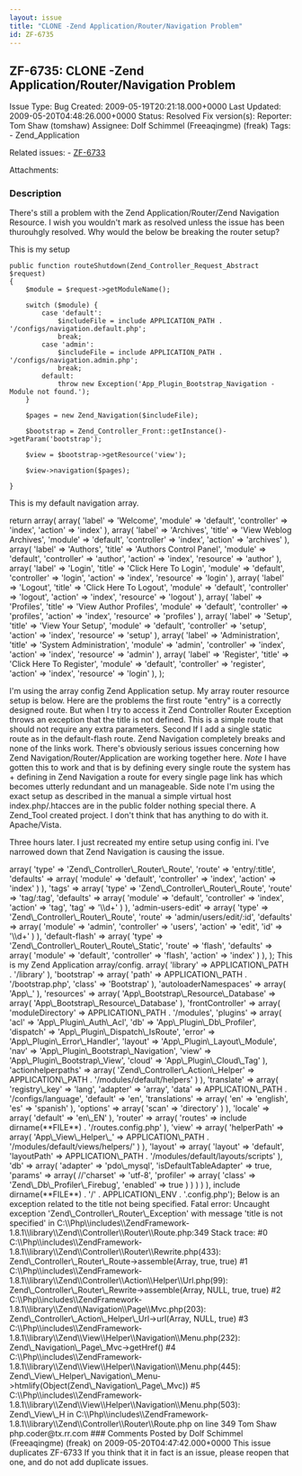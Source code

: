 ```yaml
---
layout: issue
title: "CLONE -Zend Application/Router/Navigation Problem"
id: ZF-6735
---
```


ZF-6735: CLONE -Zend Application/Router/Navigation Problem
----------------------------------------------------------

 Issue Type: Bug Created: 2009-05-19T20:21:18.000+0000 Last Updated: 2009-05-20T04:48:26.000+0000 Status: Resolved Fix version(s): 
 Reporter:  Tom Shaw (tomshaw)  Assignee:  Dolf Schimmel (Freeaqingme) (freak)  Tags: - Zend\_Application
 
 Related issues: - [ZF-6733](/issues/browse/ZF-6733)
 
 Attachments: 
### Description

There's still a problem with the Zend Application/Router/Zend Navigation Resource. I wish you wouldn't mark as resolved unless the issue has been thurouhgly resolved. Why would the below be breaking the router setup?

This is my setup

 
    public function routeShutdown(Zend_Controller_Request_Abstract $request)
    {   
        $module = $request->getModuleName();
    
        switch ($module) {
            case 'default':
                $includeFile = include APPLICATION_PATH . '/configs/navigation.default.php';
                break;
            case 'admin':
                $includeFile = include APPLICATION_PATH . '/configs/navigation.admin.php';
                break;
            default:
                throw new Exception('App_Plugin_Bootstrap_Navigation - Module not found.');
        }
    
        $pages = new Zend_Navigation($includeFile);
    
        $bootstrap = Zend_Controller_Front::getInstance()->getParam('bootstrap');
    
        $view = $bootstrap->getResource('view');
    
        $view->navigation($pages);
    
    }


This is my default navigation array.

return array( array( 'label' => 'Welcome', 'module' => 'default', 'controller' => 'index', 'action' => 'index' ), array( 'label' => 'Archives', 'title' => 'View Weblog Archives', 'module' => 'default', 'controller' => 'index', 'action' => 'archives' ), array( 'label' => 'Authors', 'title' => 'Authors Control Panel', 'module' => 'default', 'controller' => 'author', 'action' => 'index', 'resource' => 'author' ), array( 'label' => 'Login', 'title' => 'Click Here To Login', 'module' => 'default', 'controller' => 'login', 'action' => 'index', 'resource' => 'login' ), array( 'label' => 'Logout', 'title' => 'Click Here To Logout', 'module' => 'default', 'controller' => 'logout', 'action' => 'index', 'resource' => 'logout' ), array( 'label' => 'Profiles', 'title' => 'View Author Profiles', 'module' => 'default', 'controller' => 'profiles', 'action' => 'index', 'resource' => 'profiles' ), array( 'label' => 'Setup', 'title' => 'View Your Setup', 'module' => 'default', 'controller' => 'setup', 'action' => 'index', 'resource' => 'setup' ), array( 'label' => 'Administration', 'title' => 'System Administration', 'module' => 'admin', 'controller' => 'index', 'action' => 'index', 'resource' => 'admin' ), array( 'label' => 'Register', 'title' => 'Click Here To Register', 'module' => 'default', 'controller' => 'register', 'action' => 'index', 'resource' => 'login' ), );

I'm using the array config Zend Application setup. My array router resource setup is below. Here are the problems the first route "entry" is a correctly designed route. But when I try to access it Zend Controller Router Exception throws an exception that the title is not defined. This is a simple route that should not require any extra parameters. Second If I add a single static route as in the default-flash route. Zend Navigation completely breaks and none of the links work. There's obviously serious issues concerning how Zend Navigation/Router/Application are working together here. _Note_ I have gotten this to work and that is by defining every single route the system has + defining in Zend Navigation a route for every single page link has which becomes utterly redundant and un manageable. Side note I'm using the exact setup as described in the manual a simple virtual host index.php/.htacces are in the public folder nothing special there. A Zend\_Tool created project. I don't think that has anything to do with it. Apache/Vista.

Three hours later. I just recreated my entire setup using config ini. I've narrowed down that Zend Navigation is causing the issue.

<?php return array( 'entry' => array( 'type' => 'Zend\_Controller\_Router\_Route', 'route' => 'entry/:title', 'defaults' => array( 'module' => 'default', 'controller' => 'index', 'action' => 'index' ) ), 'tags' => array( 'type' => 'Zend\_Controller\_Router\_Route', 'route' => 'tag/:tag', 'defaults' => array( 'module' => 'default', 'controller' => 'index', 'action' => 'tag', 'tag' => '\\d+' ) ), 'admin-users-edit' => array( 'type' => 'Zend\_Controller\_Router\_Route', 'route' => 'admin/users/edit/:id', 'defaults' => array( 'module' => 'admin', 'controller' => 'users', 'action' => 'edit', 'id' => '\\d+' ) ), 'default-flash' => array( 'type' => 'Zend\_Controller\_Router\_Route\_Static', 'route' => 'flash', 'defaults' => array( 'module' => 'default', 'controller' => 'flash', 'action' => 'index' ) ), );

This is my Zend Application array/config.

<?php return array\_merge\_recursive(array( 'includePaths' => array( 'library' => APPLICATION\_PATH . '/library' ), 'bootstrap' => array( 'path' => APPLICATION\_PATH . '/bootstrap.php', 'class' => 'Bootstrap' ), 'autoloaderNamespaces' => array( 'App\_' ), 'resources' => array( 'App\_Bootstrap\_Resource\_Database' => array( 'App\_Bootstrap\_Resource\_Database' ), 'frontController' => array( 'moduleDirectory' => APPLICATION\_PATH . '/modules', 'plugins' => array( 'acl' => 'App\_Plugin\_Auth\_Acl', 'db' => 'App\_Plugin\_Db\_Profiler', 'dispatch' => 'App\_Plugin\_Dispatch\_IsRoute', 'error' => 'App\_Plugin\_Error\_Handler', 'layout' => 'App\_Plugin\_Layout\_Module', 'nav' => 'App\_Plugin\_Bootstrap\_Navigation', 'view' => 'App\_Plugin\_Bootstrap\_View', 'cloud' => 'App\_Plugin\_Cloud\_Tag' ), 'actionhelperpaths' => array( 'Zend\_Controller\_Action\_Helper' => APPLICATION\_PATH . '/modules/default/helpers' ) ), 'translate' => array( 'registry\_key' => 'lang', 'adapter' => 'array', 'data' => APPLICATION\_PATH . '/configs/language', 'default' => 'en', 'translations' => array( 'en' => 'english', 'es' => 'spanish' ), 'options' => array( 'scan' => 'directory' ) ), 'locale' => array( 'default' => 'en\_EN' ), 'router' => array( 'routes' => include dirname(**FILE**) . '/routes.config.php' ), 'view' => array( 'helperPath' => array( 'App\_View\_Helper\_' => APPLICATION\_PATH . '/modules/default/views/helpers/' ) ), 'layout' => array( 'layout' => 'default', 'layoutPath' => APPLICATION\_PATH . '/modules/default/layouts/scripts' ), 'db' => array( 'adapter' => 'pdo\_mysql', 'isDefaultTableAdapter' => true, 'params' => array( //'charset' => 'utf-8', 'profiler' => array( 'class' => 'Zend\_Db\_Profiler\_Firebug', 'enabled' => true ) ) ) ) ), include dirname(**FILE**) . '/' . APPLICATION\_ENV . '.config.php');

Below is an exception related to the title not being specified.

Fatal error: Uncaught exception 'Zend\_Controller\_Router\_Exception' with message 'title is not specified' in C:\\Php\\includes\\ZendFramework-1.8.1\\library\\Zend\\Controller\\Router\\Route.php:349 Stack trace: #0 C:\\Php\\includes\\ZendFramework-1.8.1\\library\\Zend\\Controller\\Router\\Rewrite.php(433): Zend\_Controller\_Router\_Route->assemble(Array, true, true) #1 C:\\Php\\includes\\ZendFramework-1.8.1\\library\\Zend\\Controller\\Action\\Helper\\Url.php(99): Zend\_Controller\_Router\_Rewrite->assemble(Array, NULL, true, true) #2 C:\\Php\\includes\\ZendFramework-1.8.1\\library\\Zend\\Navigation\\Page\\Mvc.php(203): Zend\_Controller\_Action\_Helper\_Url->url(Array, NULL, true) #3 C:\\Php\\includes\\ZendFramework-1.8.1\\library\\Zend\\View\\Helper\\Navigation\\Menu.php(232): Zend\_Navigation\_Page\_Mvc->getHref() #4 C:\\Php\\includes\\ZendFramework-1.8.1\\library\\Zend\\View\\Helper\\Navigation\\Menu.php(445): Zend\_View\_Helper\_Navigation\_Menu->htmlify(Object(Zend\_Navigation\_Page\_Mvc)) #5 C:\\Php\\includes\\ZendFramework-1.8.1\\library\\Zend\\View\\Helper\\Navigation\\Menu.php(503): Zend\_View\_H in C:\\Php\\includes\\ZendFramework-1.8.1\\library\\Zend\\Controller\\Router\\Route.php on line 349

Tom Shaw php.coder@tx.rr.com

 

 

### Comments

Posted by Dolf Schimmel (Freeaqingme) (freak) on 2009-05-20T04:47:42.000+0000

This issue duplicates ZF-6733 If you think that it in fact is an issue, please reopen that one, and do not add duplicate issues.

 

 